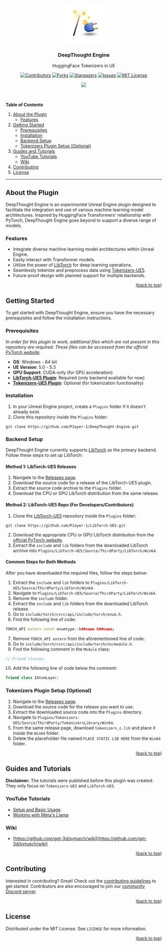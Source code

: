 <div id="top"></div>

<div align="center">
  <a href="https://github.com/P1ayer-1/DeepThought-Engine">
    <img src="Resources/Icon128.png" alt="Logo" width="128" height="128">
  </a>
<h3 align="center">DeepThought Engine</h3>
  <p align="center">HuggingFace Tokenizers in UE</p>

[![Contributors][contributors-shield]][contributors-url]
[![Forks][forks-shield]][forks-url]
[![Stargazers][stars-shield]][stars-url]
[![Issues][issues-shield]][issues-url]
[![MIT License][license-shield]][license-url] 
</div>


<div align="center">

[![](https://dcbadge.limes.pink/api/server/AWWECeRcyX?theme=default-inverted)](https://discord.gg/AWWECeRcyX)
</div>

&nbsp;&nbsp;&nbsp;&nbsp;&nbsp;&nbsp;&nbsp;&nbsp;&nbsp;&nbsp;&nbsp;&nbsp;&nbsp;&nbsp;&nbsp;&nbsp;&nbsp;&nbsp;&nbsp;&nbsp;&nbsp;&nbsp;&nbsp;&nbsp;&nbsp;&nbsp;&nbsp;&nbsp;&nbsp;&nbsp;&nbsp;&nbsp;&nbsp;&nbsp;&nbsp;&nbsp;&nbsp;&nbsp;&nbsp;&nbsp;&nbsp;&nbsp;&nbsp;&nbsp;&nbsp;&nbsp;&nbsp;&nbsp;&nbsp;&nbsp;&nbsp;&nbsp;&nbsp;&nbsp;&nbsp;&nbsp;&nbsp;&nbsp;&nbsp;&nbsp;&nbsp;&nbsp;&nbsp;&nbsp;&nbsp;&nbsp;&nbsp;&nbsp;&nbsp;&nbsp;&nbsp;&nbsp;&nbsp;&nbsp;&nbsp;&nbsp;&nbsp;&nbsp;&nbsp;&nbsp;&nbsp;&nbsp;&nbsp;&nbsp;&nbsp;&nbsp;&nbsp;&nbsp;&nbsp;&nbsp;&nbsp;&nbsp;&nbsp;&nbsp;&nbsp;&nbsp;&nbsp;&nbsp;&nbsp;&nbsp;&nbsp;&nbsp;&nbsp;&nbsp;&nbsp;&nbsp;&nbsp;&nbsp;&nbsp;



**Table of Contents**
1. [About the Plugin](#about-the-plugin)
   - [Features](#features)
2. [Getting Started](#getting-started)
   - [Prerequisites](#prerequisites)
   - [Installation](#installation)
   - [Backend Setup](#backend-setup)
   - [Tokenizers Plugin Setup (Optional)](#tokenizers-plugin-setup-optional)
3. [Guides and Tutorials](#guides-and-tutorials)
   - [YouTube Tutorials](#youtube-tutorials)
   - [Wiki](#wiki)
4. [Contributing](#contributing)
5. [License](#license)

---

## About the Plugin

<div id="about-the-plugin"></div>

DeepThought Engine is an _experimental_ Unreal Engine plugin designed to facilitate the integration and use of various machine learning model architectures. Inspired by HuggingFace Transformers' relationship with PyTorch, DeepThought Engine goes beyond to support a diverse range of models.

### Features

<div id="features"></div>

- Integrate diverse machine learning model architectures within Unreal Engine.
- Easily interact with Transformer models.
- Utilize the power of [LibTorch](https://pytorch.org/cppdocs) for deep learning operations.
- Seamlessly tokenize and preprocess data using [Tokenizers-UE5](https://github.com/P1ayer-1/Tokenizers-UE5).
- Future-proof design with planned support for multiple backends.

<p align="right">(<a href="#top">back to top</a>)</p>

## Getting Started

<div id="getting-started"></div>

To get started with DeepThought Engine, ensure you have the necessary prerequisites and follow the installation instructions.

### Prerequisites
<div id="prerequisites"></div>

_In order for this plugin to work, additional files which are not present in this repository are required._
_Those files can be accessed from the official [PyTorch website](https://pytorch.org/get-started/locally/)._

- **OS**: Windows - 64 bit
- **UE Version**: 5.0 - 5.3
- **GPU Support**: CUDA-only (for GPU acceleration)
- **[LibTorch-UE5 Plugin](https://github.com/P1ayer-1/LibTorch-UE5)**: Required (only backend available for now)
- **[Tokenizers-UE5 Plugin](https://github.com/P1ayer-1/Tokenizers-UE5)**: Optional (for tokenization functionality)



### Installation

<div id="installation"></div>

1. In your Unreal Engine project, create a `Plugins` folder if it doesn't already exist.
2. Clone this repository inside the `Plugins` folder:
```shell
git clone https://github.com/P1ayer-1/DeepThought-Engine.git
```



### Backend Setup

<div id="backend-setup"></div>

DeepThought Engine currently supports [LibTorch](https://pytorch.org/cppdocs) as the primary backend. Follow these steps to set up LibTorch:

#### Method 1: LibTorch-UE5 Releases

1. Navigate to the [Releases page](https://github.com/P1ayer-1/LibTorch-UE5/releases).
2. Download the source code for a release of the LibTorch-UE5 plugin.
3. Extract the source code archive to the `Plugins` folder.
4. Download the CPU or GPU LibTorch distribution from the same release.

#### Method 2: LibTorch-UE5 Repo (For Developers/Contributors)

1. Clone the [LibTorch-UE5](https://github.com/P1ayer-1/LibTorch-UE5) repository inside the `Plugins` folder:
```shell
git clone https://github.com/P1ayer-1/LibTorch-UE5.git
```
2. Download the appropriate CPU or GPU LibTorch distribution from the [official PyTorch website](https://pytorch.org/get-started/locally/).
3. Extract the `include` and `lib` folders from the downloaded LibTorch archive into `Plugins/LibTorch-UE5/Source/ThirdParty/LibTorch/Win64`.

#### Common Steps for Both Methods

After you have downloaded the required files, follow the steps below:

1. Extract the `include` and `lib` folders to `Plugins/LibTorch-UE5/Source/ThirdParty/LibTorch/Win64`.
2. Navigate to `Plugins/LibTorch-UE5/Source/ThirdParty/LibTorch/Win64`.
3. Remove the `include` folder.
4. Extract the `include` and `lib` folders from the downloaded LibTorch release.
5. Go to `include/torch/csrc/api/include/torch/enum.h`.
6. Find the following line of code:
```c++
TORCH_API extern const enumtype::k##name k##name;
```
7. Remove `TORCH_API extern` from the aforementioned line of code.
8. Go to `include/torch/csrc/api/include/torch/nn/module.h`.
9. Find the following comment in the `Module` class:
```c++
// Friend classes.
```
10. Add the following line of code below the comment:
```c++
friend class IAtumLayer;
```



### Tokenizers Plugin Setup (Optional)

<div id="tokenizers-plugin-setup-optional"></div>

1. Navigate to the [Releases page](https://github.com/P1ayer-1/Tokenizers-UE5/releases).
2. Download the source code for the release you want to use.
3. Extract the downloaded source code into the `Plugins` directory.
4. Navigate to `Plugins/Tokenizers-UE5/Source/ThirdParty/TokenizersLibrary/Win64`.
5. From the same release page, download `tokenizers_c.lib` and place it inside the `Win64` folder.
6. Delete the placeholder file named `PLACE STATIC LIB HERE` from the `Win64` folder.

<p align="right">(<a href="#top">back to top</a>)</p>

## Guides and Tutorials

<div id="guides-and-tutorials"></div>

**Disclaimer:** The tutorials were published before this plugin was created. They only focus on `Tokenizers-UE5` and `LibTorch-UE5`.

### YouTube Tutorials

<div id="youtube-tutorials"></div>

- [Setup and Basic Usage](https://youtu.be/dvGWUh4SPBY)
- [Working with Meta's Llama](https://youtu.be/0YI2O5uSuFw)

### Wiki

<div id="wiki"></div>

- [https://github.com/gpt-3d/pytuech/wiki](https://github.com/gpt-3d/pytuech/wiki)

<p align="right">(<a href="#top">back to top</a>)</p>

## Contributing

<div id="contributing"></div>

Interested in contributing? Great! Check out the [contributing guidelines](CONTRIBUTING.md) to get started. Contributors are also encouraged to join our [community Discord server](https://discord.gg/AWWECeRcyX).

<p align="right">(<a href="#top">back to top</a>)</p>

## License

<div id="license"></div>

Distributed under the MIT License. See `LICENSE` for more information.

<p align="right">(<a href="#top">back to top</a>)</p>


[contributors-shield]: https://img.shields.io/github/contributors/P1ayer-1/DeepThought-Engine.svg?style=for-the-badge
[contributors-url]: https://github.com/P1ayer-1/DeepThought-Engine/graphs/contributors
[forks-shield]: https://img.shields.io/github/forks/P1ayer-1/DeepThought-Engine.svg?style=for-the-badge
[forks-url]: https://github.com/P1ayer-1/DeepThought-Engine/network/members
[stars-shield]: https://img.shields.io/github/stars/P1ayer-1/DeepThought-Engine.svg?style=for-the-badge
[stars-url]: https://github.com/P1ayer-1/DeepThought-Engine/stargazers
[issues-shield]: https://img.shields.io/github/issues/P1ayer-1/DeepThought-Engine.svg?style=for-the-badge
[issues-url]: https://github.com/P1ayer-1/DeepThought-Engine/issues
[license-shield]: https://img.shields.io/github/license/P1ayer-1/DeepThought-Engine.svg?style=for-the-badge
[license-url]: https://github.com/P1ayer-1/DeepThought-Engine/blob/master/LICENSE
